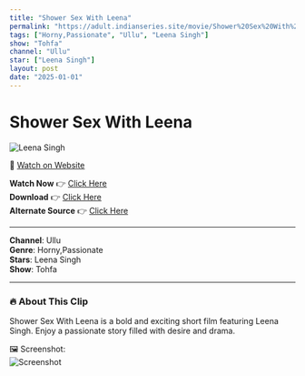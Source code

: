 ```yaml
---
title: "Shower Sex With Leena"
permalink: "https://adult.indianseries.site/movie/Shower%20Sex%20With%20Leena"
tags: ["Horny,Passionate", "Ullu", "Leena Singh"]
show: "Tohfa"
channel: "Ullu"
star: ["Leena Singh"]
layout: post
date: "2025-01-01"
---
```


# Shower Sex With Leena

![Leena Singh](https://shorts.desisins.com/wp-content/uploads/2024/05/Shower-Sex-With-Leena-DesiSins.com_.jpg)

🔗 [Watch on Website](https://adult.indianseries.site/movie/Shower%20Sex%20With%20Leena)

**Watch Now** 👉 [Click Here](https://adult.indianseries.site/movie/Shower%20Sex%20With%20Leena)  
**Download** 👉 [Click Here](https://adult.indianseries.site/movie/Shower%20Sex%20With%20Leena)  
**Alternate Source** 👉 [Click Here](https://adult.indianseries.site/movie/Shower%20Sex%20With%20Leena)

---

**Channel**: Ullu  
**Genre**: Horny,Passionate  
**Stars**: Leena Singh  
**Show**: Tohfa

---

### 🔥 About This Clip

Shower Sex With Leena is a bold and exciting short film featuring Leena Singh. Enjoy a passionate story filled with desire and drama.
 
🖼️ Screenshot:  
![Screenshot](https://shorts.desisins.com/wp-content/uploads/2024/05/Shower-Sex-With-Leena-DesiSins.com_.jpg)
